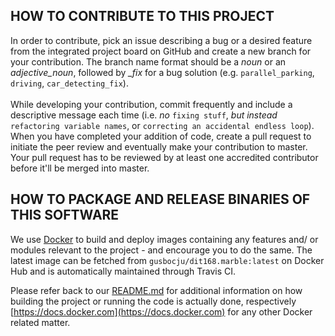 ## HOW TO CONTRIBUTE TO THIS PROJECT
In order to contribute, pick an issue describing a bug or a desired feature from the integrated project board on GitHub and create a new branch for your contribution. The branch name format should be a *noun* or an *adjective_noun*, followed by *_fix* for a bug solution (e.g. `parallel_parking`, `driving`, `car_detecting_fix`).\
\
While developing your contribution, commit frequently and include a descriptive message each time (i.e. *no* `fixing stuff`, *but instead* `refactoring variable names`, or `correcting an accidental endless loop`). When you have completed your addition of code, create a pull request to initiate the peer review and eventually make your contribution to master. Your pull request has to be reviewed by at least one accredited contributor before it'll be merged into master.

## HOW TO PACKAGE AND RELEASE BINARIES OF THIS SOFTWARE
We use [Docker](https://www.docker.com/community-edition) to build and deploy images containing any features and/ or modules relevant to the project - and encourage you to do the same. The latest image can be fetched from `gusbocju/dit168.marble:latest` on Docker Hub and is automatically maintained through Travis CI.

Please refer back to our [README.md](README.md) for additional information on how building the project or running the code is actually done, respectively [https://docs.docker.com](https://docs.docker.com) for any other Docker related matter.
